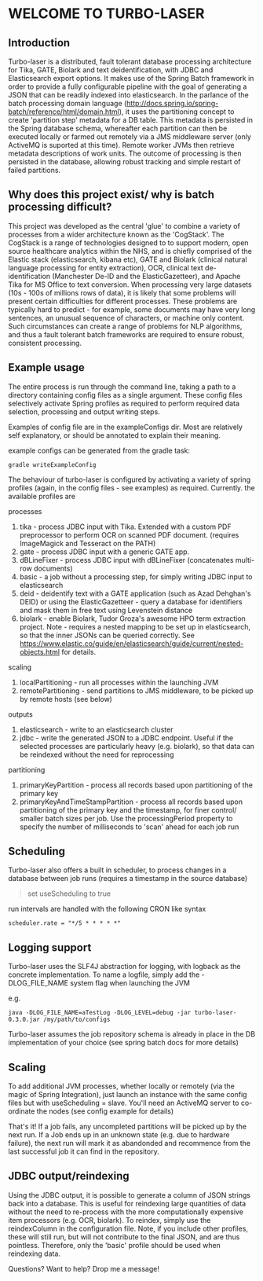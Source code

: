 # **WELCOME TO TURBO-LASER**


## Introduction

Turbo-laser is a distributed, fault tolerant database processing architecture for Tika, GATE, Biolark and text deidentification, with JDBC and Elasticsearch export options. It makes use of the Spring Batch framework in order to provide a fully configurable pipeline with the goal of generating a JSON that can be readily indexed into elasticsearch. In the parlance of the batch processing domain language (http://docs.spring.io/spring-batch/reference/html/domain.html), it uses the partitioning concept to create 'partition step' metadata for a DB table. This metadata is persisted in the Spring database schema, whereafter each partition can then be executed locally or farmed out remotely via a JMS middleware server (only ActiveMQ is suported at this time). Remote worker JVMs then retrieve metadata descriptions of work units. The outcome of processing is then persisted in the database, allowing robust tracking and simple restart of failed partitions.

## Why does this project exist/ why is batch processing difficult?

This project was developed as the central 'glue' to combine a variety of processes from a wider architecture known as the 'CogStack'. The CogStack is a range of technologies designed to to support modern, open source healthcare analytics within the NHS, and is chiefly comprised of the Elastic stack (elasticsearch, kibana etc), GATE and Biolark (clinical natural language processing for entity extraction), OCR, clinical text de-identification (Manchester De-ID and the ElasticGazetteer), and Apache Tika for MS Office to text conversion. When processing very large datasets (10s - 100s of millions rows of data), it is likely that some problems will present certain difficulties for different processes. These problems are typically hard to predict - for example, some documents may have very long sentences, an unusual sequence of characters, or machine only content. Such circumstances can create a range of problems for NLP algorithms, and thus a fault tolerant batch frameworks are required to ensure robust, consistent processing.

## Example usage

The entire process is run through the command line, taking a path to a directory containing config files as a single argument. These config files selectively activate Spring profiles as required to perform required data selection, processing and output writing steps.

Examples of config file are in the exampleConfigs dir. Most are relatively self explanatory, or should be annotated to explain their meaning.


example configs can be generated from the gradle task:

```
gradle writeExampleConfig
```

The behaviour of turbo-laser is configured by activating a variety of spring profiles (again, in the config files - see examples) as required. Currently. the available profiles are

processes

 1. tika - process JDBC input with Tika. Extended with a custom PDF preprocessor to perform OCR on scanned PDF document.  (requires ImageMagick and Tesseract on the PATH)
 2. gate - process JDBC input with a generic GATE app.
 3. dBLineFixer - process JDBC input with dBLineFixer (concatenates multi-row documents)
 4. basic - a job without a processing step, for simply writing JDBC input to elasticsearch
 5. deid - deidentify text with a GATE application (such as Azad Dehghan's DEID) or using the ElasticGazetteer - query a database for identifiers and mask them in free text using Levenstein distance
 6. biolark - enable Biolark, Tudor Groza's awesome HPO term extraction project. Note - requires a nested mapping to be set up in elasticsearch, so that the inner JSONs can be queried correctly. See https://www.elastic.co/guide/en/elasticsearch/guide/current/nested-objects.html for details.

scaling
 1. localPartitioning - run all processes within the launching JVM
 2. remotePartitioning - send partitions to JMS middleware, to be picked up by remote hosts (see below)

outputs
 1. elasticsearch - write to an elasticsearch cluster
 2. jdbc - write the generated JSON to a JDBC endpoint. Useful if the selected processes are particularly heavy (e.g. biolark), so that data can be reindexed without the need for reprocessing

partitioning
 1. primaryKeyPartition - process all records based upon partitioning of the primary key
 2. primaryKeyAndTimeStampPartition - process all records based upon partitioning of the primary key and the timestamp, for finer control/ smaller batch sizes per job. Use the processingPeriod property to specify the number of milliseconds to 'scan' ahead for each job run

## Scheduling
Turbo-laser also offers a built in scheduler, to process changes in a database between job runs (requires a timestamp in the source database)

> set useScheduling to true

run intervals are handled with the following CRON like syntax
```
scheduler.rate = "*/5 * * * * *"
```


## Logging support

Turbo-laser uses the SLF4J abstraction for logging, with logback as the concrete implementation. To name a logfile, simply add the -DLOG_FILE_NAME system flag when launching the JVM

e.g.

```
java -DLOG_FILE_NAME=aTestLog -DLOG_LEVEL=debug -jar turbo-laser-0.3.0.jar /my/path/to/configs
```

Turbo-laser assumes the job repository schema is already in place in the DB implementation of your choice (see spring batch docs for more details)

## Scaling

To add additional JVM processes, whether locally or remotely (via the magic of Spring Integration), just launch an instance with the same config files but with useScheduling = slave. You'll need an ActiveMQ server to co-ordinate the nodes (see config example for details)

That's it! If a job fails, any uncompleted partitions will be picked up by the next run. If a Job ends up in an unknown state (e.g. due to hardware failure), the next run will mark it as abandonded and recommence from the last successful job it can find in the repository.

## JDBC output/reindexing

Using the JDBC output, it is possible to generate a column of JSON strings back into a database. This is useful for reindexing large quantities of data without the need to re-process with the more computationally expensive item processors (e.g. OCR, biolark). To reindex, simply use the reindexColumn in the configuration file. Note, if you include other profiles, these will still run, but will not contribute to the final JSON, and are thus pointless. Therefore, only the 'basic' profile should be used when reindexing data.


Questions? Want to help? Drop me a message!
